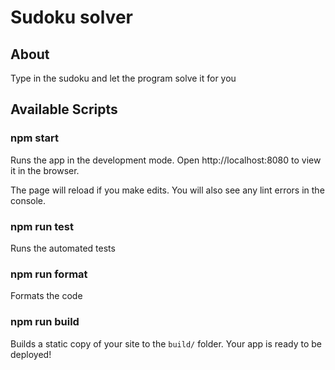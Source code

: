 # Sudoku solver

## About

Type in the sudoku and let the program solve it for you

## Available Scripts

### npm start

Runs the app in the development mode.
Open http://localhost:8080 to view it in the browser.

The page will reload if you make edits.
You will also see any lint errors in the console.

### npm run test

Runs the automated tests

### npm run format

Formats the code

### npm run build

Builds a static copy of your site to the `build/` folder.
Your app is ready to be deployed!
